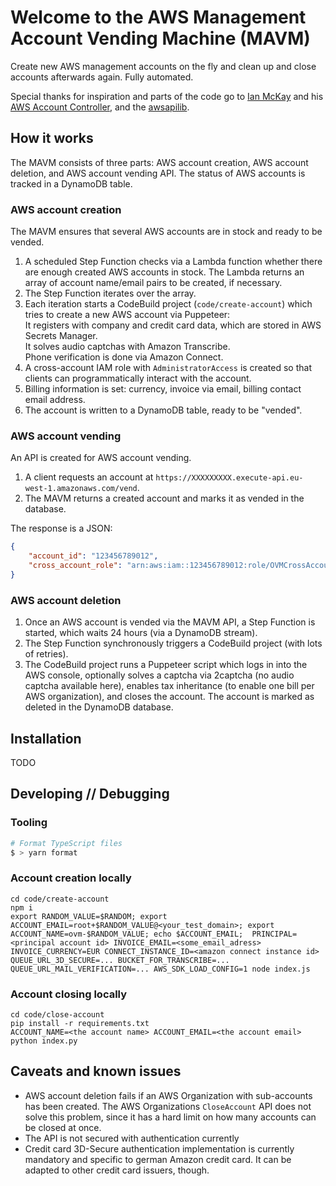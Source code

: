 # Welcome to the AWS Management Account Vending Machine (MAVM)

Create new AWS management accounts on the fly and clean up and close accounts afterwards again. Fully automated.

Special thanks for inspiration and parts of the code go to [Ian McKay](https://onecloudplease.com/blog/) and his [AWS Account Controller](https://github.com/iann0036/aws-account-controller), and the [awsapilib](https://awsapilib.readthedocs.io/en/latest/).

## How it works

The MAVM consists of three parts: AWS account creation, AWS account deletion, and AWS account vending API. The status of AWS accounts is tracked in a DynamoDB table.

### AWS account creation

The MAVM ensures that several AWS accounts are in stock and ready to be vended.

1. A scheduled Step Function checks via a Lambda function whether there are enough created AWS accounts in stock. The Lambda returns an array of account name/email pairs to be created, if necessary.
1. The Step Function iterates over the array.
1. Each iteration starts a CodeBuild project (`code/create-account`) which tries to create a new AWS account via Puppeteer:<br>
   It registers with company and credit card data, which are stored in AWS Secrets Manager.<br>
   It solves audio captchas with Amazon Transcribe.<br>
   Phone verification is done via Amazon Connect.
1. A cross-account IAM role with `AdministratorAccess` is created so that clients can programmatically interact with the account.
1. Billing information is set: currency, invoice via email, billing contact email address.
1. The account is written to a DynamoDB table, ready to be "vended".

### AWS account vending

An API is created for AWS account vending.

1. A client requests an account at `https://XXXXXXXXX.execute-api.eu-west-1.amazonaws.com/vend`.
1. The MAVM returns a created account and marks it as vended in the database.

The response is a JSON:

```JSON
{
    "account_id": "123456789012",
    "cross_account_role": "arn:aws:iam::123456789012:role/OVMCrossAccountRole"
}
```

### AWS account deletion

1. Once an AWS account is vended via the MAVM API, a Step Function is started, which waits 24 hours (via a DynamoDB stream).
1. The Step Function synchronously triggers a CodeBuild project (with lots of retries).
1. The CodeBuild project runs a Puppeteer script which logs in into the AWS console, optionally solves a captcha via 2captcha (no audio captcha available here), enables tax inheritance (to enable one bill per AWS organization), and closes the account. The account is marked as deleted in the DynamoDB database.

## Installation

TODO

## Developing // Debugging

### Tooling

```bash
# Format TypeScript files
$ > yarn format
```

### Account creation locally

```
cd code/create-account
npm i
export RANDOM_VALUE=$RANDOM; export ACCOUNT_EMAIL=root+$RANDOM_VALUE@<your_test_domain>; export ACCOUNT_NAME=ovm-$RANDOM_VALUE; echo $ACCOUNT_EMAIL;  PRINCIPAL=<principal account id> INVOICE_EMAIL=<some_email_adress> INVOICE_CURRENCY=EUR CONNECT_INSTANCE_ID=<amazon connect instance id> QUEUE_URL_3D_SECURE=... BUCKET_FOR_TRANSCRIBE=... QUEUE_URL_MAIL_VERIFICATION=... AWS_SDK_LOAD_CONFIG=1 node index.js
```

### Account closing locally

```
cd code/close-account
pip install -r requirements.txt
ACCOUNT_NAME=<the account name> ACCOUNT_EMAIL=<the account email> python index.py
```

## Caveats and known issues

- AWS account deletion fails if an AWS Organization with sub-accounts has been created. The AWS Organizations `CloseAccount` API does not solve this problem, since it has a hard limit on how many accounts can be closed at once.
- The API is not secured with authentication currently
- Credit card 3D-Secure authentication implementation is currently mandatory and specific to german Amazon credit card. It can be adapted to other credit card issuers, though.
